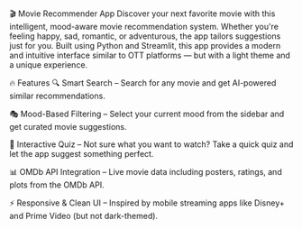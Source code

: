 🎬 Movie Recommender App
Discover your next favorite movie with this intelligent, mood-aware movie recommendation system. Whether you're feeling happy, sad, romantic, or adventurous, the app tailors suggestions just for you. Built using Python and Streamlit, this app provides a modern and intuitive interface similar to OTT platforms — but with a light theme and a unique experience.

🔥 Features
🔍 Smart Search – Search for any movie and get AI-powered similar recommendations.

🎭 Mood-Based Filtering – Select your current mood from the sidebar and get curated movie suggestions.

🧠 Interactive Quiz – Not sure what you want to watch? Take a quick quiz and let the app suggest something perfect.

📊 OMDb API Integration – Live movie data including posters, ratings, and plots from the OMDb API.

⚡ Responsive & Clean UI – Inspired by mobile streaming apps like Disney+ and Prime Video (but not dark-themed).



